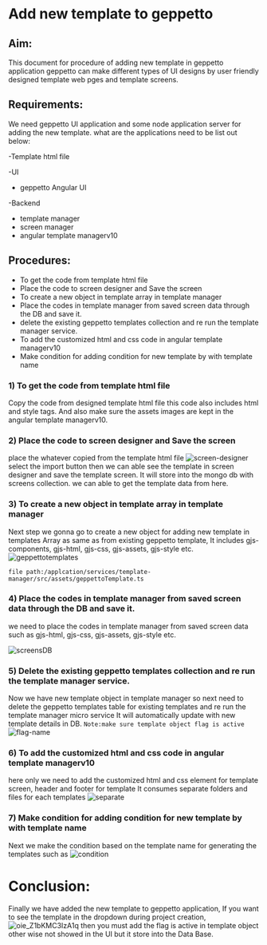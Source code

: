 # Add new template to geppetto
## Aim:
 This document for procedure of adding new template in geppetto application
geppetto can make different types of UI designs by user friendly designed template web pges and template screens.
## Requirements:
We need geppetto UI application and some node application server for adding the new template. what are the applications need to be list out below:

-Template html file

-UI
- geppetto Angular UI

-Backend
- template manager
- screen manager
- angular template managerv10

## Procedures:
-   To get the code from template html file
-   Place the code to screen designer and Save the screen
-   To create a new object in template array in template manager
-   Place the codes in template manager from saved screen data through the DB and save it.
-   delete the existing geppetto templates collection and re run the template manager service.
-   To add the customized html and css code in angular template managerv10
-   Make condition for adding condition for new template by with template name

### 1) To get the code from template html file
Copy the code from designed template html file this code also includes html and style tags. And also make sure the assets images are kept in the angular template managerv10.

### 2) Place the code to screen designer and Save the screen
place the whatever copied from the template html file
![screen-designer](https://user-images.githubusercontent.com/61690990/109115661-67b13100-7765-11eb-9690-e1ad142368e2.png)
select the import button then we can able see the template in screen designer
and save the template screen. It will store into the mongo db with screens collection. we can able to get the template data from here.

### 3) To create a new object in template array in template manager
Next step we gonna go to create a new object for adding new template in templates Array as same as from existing geppetto template, It includes gjs-components, gjs-html, gjs-css, gjs-assets, gjs-style etc.
![geppettotemplates](https://user-images.githubusercontent.com/61690990/109117922-a4caf280-7768-11eb-8b9d-32a30f28ff76.png)

    file path:/applcation/services/template-manager/src/assets/geppettoTemplate.ts
### 4) Place the codes in template manager from saved screen data through the DB and save it.
we need to place the codes in template manager from saved screen data such as gjs-html, gjs-css, gjs-assets, gjs-style etc.

![screensDB](https://user-images.githubusercontent.com/61690990/109118590-86b1c200-7769-11eb-8a32-578545aea36a.png)

### 5) Delete the existing geppetto templates collection and re run the template manager service.
Now we have new template object in template manager so next need to delete the geppetto templates table for existing templates and re run the template manager micro service
 It will automatically update with new template details in DB.
    ``Note:make sure template object flag is active``
![flag-name](https://user-images.githubusercontent.com/61690990/109133993-92a67f80-777b-11eb-9f84-303eef7b623b.png)

### 6) To add the customized html and css code in angular template managerv10
here only we need to add the customized html and css element for template screen, header and footer for template
It consumes separate folders and files for each templates
![separate](https://user-images.githubusercontent.com/61690990/109134360-f6c94380-777b-11eb-8792-e7c45de4444a.png)

### 7) Make condition for adding condition for new template by with template name
Next we make the condition based on the template name for generating the templates
such as
![condition](https://user-images.githubusercontent.com/61690990/109135041-aa323800-777c-11eb-8245-b6a5e7b7defe.png)
# Conclusion:
Finally we have added the new template to geppetto application, If you want to see the template in the dropdown during project creation, 
![oie_Z1bKMC3IzA1q](https://user-images.githubusercontent.com/61690990/109136219-e914bd80-777d-11eb-9cba-3ebc9e458271.png)
then you must add the flag is active in template object other wise not showed in the UI but it store into the Data Base.